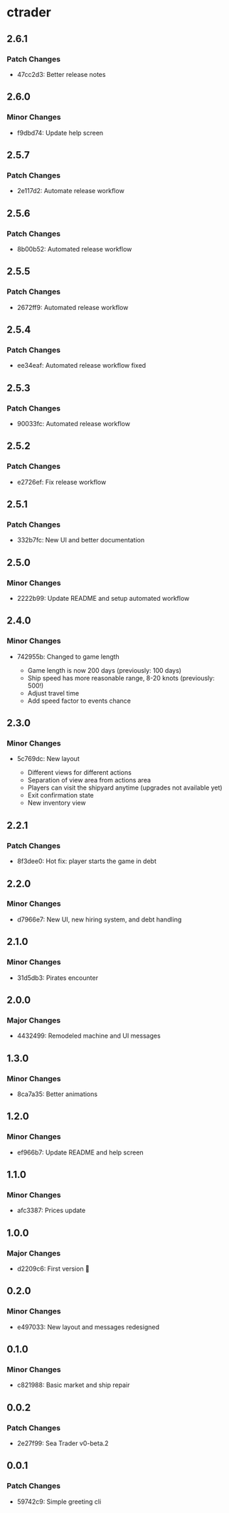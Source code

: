 # ctrader

## 2.6.1

### Patch Changes

- 47cc2d3: Better release notes

## 2.6.0

### Minor Changes

- f9dbd74: Update help screen

## 2.5.7

### Patch Changes

- 2e117d2: Automate release workflow

## 2.5.6

### Patch Changes

- 8b00b52: Automated release workflow

## 2.5.5

### Patch Changes

- 2672ff9: Automated release workflow

## 2.5.4

### Patch Changes

- ee34eaf: Automated release workflow fixed

## 2.5.3

### Patch Changes

- 90033fc: Automated release workflow

## 2.5.2

### Patch Changes

- e2726ef: Fix release workflow

## 2.5.1

### Patch Changes

- 332b7fc: New UI and better documentation

## 2.5.0

### Minor Changes

- 2222b99: Update README and setup automated workflow

## 2.4.0

### Minor Changes

- 742955b: Changed to game length

  - Game length is now 200 days (previously: 100 days)
  - Ship speed has more reasonable range, 8-20 knots (previously: 500!)
  - Adjust travel time
  - Add speed factor to events chance

## 2.3.0

### Minor Changes

- 5c769dc: New layout

  - Different views for different actions
  - Separation of view area from actions area
  - Players can visit the shipyard anytime (upgrades not available yet)
  - Exit confirmation state
  - New inventory view

## 2.2.1

### Patch Changes

- 8f3dee0: Hot fix: player starts the game in debt

## 2.2.0

### Minor Changes

- d7966e7: New UI, new hiring system, and debt handling

## 2.1.0

### Minor Changes

- 31d5db3: Pirates encounter

## 2.0.0

### Major Changes

- 4432499: Remodeled machine and UI messages

## 1.3.0

### Minor Changes

- 8ca7a35: Better animations

## 1.2.0

### Minor Changes

- ef966b7: Update README and help screen

## 1.1.0

### Minor Changes

- afc3387: Prices update

## 1.0.0

### Major Changes

- d2209c6: First version 🚀

## 0.2.0

### Minor Changes

- e497033: New layout and messages redesigned

## 0.1.0

### Minor Changes

- c821988: Basic market and ship repair

## 0.0.2

### Patch Changes

- 2e27f99: Sea Trader v0-beta.2

## 0.0.1

### Patch Changes

- 59742c9: Simple greeting cli
